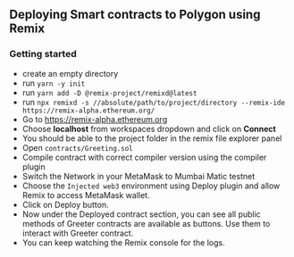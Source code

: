 ## Deploying Smart contracts to Polygon using Remix

### Getting started
* create an empty directory
* run `yarn -y init`
* run `yarn add -D @remix-project/remixd@latest`
* run `npx remixd -s //absolute/path/to/project/directory --remix-ide https://remix-alpha.ethereum.org/` 
* Go to https://remix-alpha.ethereum.org
* Choose **localhost** from workspaces dropdown and click on **Connect**
* You should be able to the project folder in the remix file explorer panel
* Open `contracts/Greeting.sol`
* Compile contract with correct compiler version using the compiler plugin
* Switch the Network in your MetaMask to Mumbai Matic testnet
* Choose the `Injected web3` environment using Deploy plugin and allow Remix to access MetaMask wallet.
* Click on Deploy button. 
* Now under the Deployed contract section, you can see all public methods of Greeter contracts are available as buttons. Use them to interact with Greeter contract.
* You can keep watching the Remix console for the logs. 